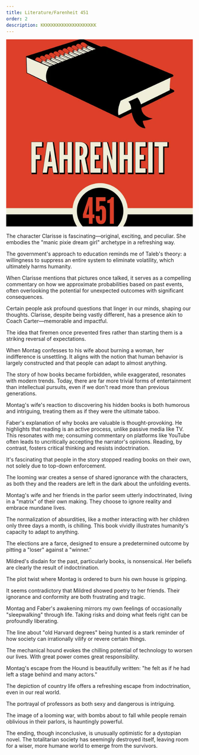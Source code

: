 ```yaml
---
title: Literature/Farenheit 451
order: 2
description: KKKKKKKKKKKKKKKKKKKKK
---
```


![alt text](image.png)

The character Clarisse is fascinating—original, exciting, and peculiar. She embodies the "manic pixie dream girl" archetype in a refreshing way.

The government's approach to education reminds me of Taleb's theory: a willingness to suppress an entire system to eliminate volatility, which ultimately harms humanity.

When Clarisse mentions that pictures once talked, it serves as a compelling commentary on how we approximate probabilities based on past events, often overlooking the potential for unexpected outcomes with significant consequences.

Certain people ask profound questions that linger in our minds, shaping our thoughts. Clarisse, despite being vastly different, has a presence akin to Coach Carter—memorable and impactful.

The idea that firemen once prevented fires rather than starting them is a striking reversal of expectations.

When Montag confesses to his wife about burning a woman, her indifference is unsettling. It aligns with the notion that human behavior is largely constructed and that people can adapt to almost anything.

The story of how books became forbidden, while exaggerated, resonates with modern trends. Today, there are far more trivial forms of entertainment than intellectual pursuits, even if we don't read more than previous generations.

Montag's wife's reaction to discovering his hidden books is both humorous and intriguing, treating them as if they were the ultimate taboo.

Faber's explanation of why books are valuable is thought-provoking. He highlights that reading is an active process, unlike passive media like TV. This resonates with me; consuming commentary on platforms like YouTube often leads to uncritically accepting the narrator's opinions. Reading, by contrast, fosters critical thinking and resists indoctrination.

It's fascinating that people in the story stopped reading books on their own, not solely due to top-down enforcement.

The looming war creates a sense of shared ignorance with the characters, as both they and the readers are left in the dark about the unfolding events.

Montag's wife and her friends in the parlor seem utterly indoctrinated, living in a "matrix" of their own making. They choose to ignore reality and embrace mundane lives.

The normalization of absurdities, like a mother interacting with her children only three days a month, is chilling. This book vividly illustrates humanity's capacity to adapt to anything.

The elections are a farce, designed to ensure a predetermined outcome by pitting a "loser" against a "winner."

Mildred's disdain for the past, particularly books, is nonsensical. Her beliefs are clearly the result of indoctrination.

The plot twist where Montag is ordered to burn his own house is gripping.

It seems contradictory that Mildred showed poetry to her friends. Their ignorance and conformity are both frustrating and tragic.

Montag and Faber's awakening mirrors my own feelings of occasionally "sleepwalking" through life. Taking risks and doing what feels right can be profoundly liberating.

The line about "old Harvard degrees" being hunted is a stark reminder of how society can irrationally vilify or revere certain things.

The mechanical hound evokes the chilling potential of technology to worsen our lives. With great power comes great responsibility.

Montag's escape from the Hound is beautifully written: "he felt as if he had left a stage behind and many actors."

The depiction of country life offers a refreshing escape from indoctrination, even in our real world.

The portrayal of professors as both sexy and dangerous is intriguing.

The image of a looming war, with bombs about to fall while people remain oblivious in their parlors, is hauntingly powerful.

The ending, though inconclusive, is unusually optimistic for a dystopian novel. The totalitarian society has seemingly destroyed itself, leaving room for a wiser, more humane world to emerge from the survivors.
